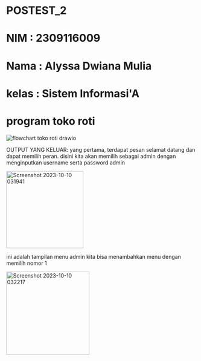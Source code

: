 # POSTEST_2
# NIM : 2309116009
# Nama : Alyssa Dwiana Mulia
# kelas : Sistem Informasi'A
# program toko roti
![flowchart toko roti drawio](https://github.com/AlyssaMulia/POSTEST_2/assets/144673468/ffe3c5be-4d23-4726-9be7-cf8752c5b01b)

OUTPUT YANG KELUAR:
yang pertama, terdapat pesan selamat datang dan dapat memilih peran.
disini kita akan memilih sebagai admin dengan menginputkan username serta password admin

<img width="204" alt="Screenshot 2023-10-10 031941" src="https://github.com/AlyssaMulia/POSTEST_2/assets/144673468/cedd7e3a-1688-41ff-a300-f263542473b0">

ini adalah tampilan menu admin
kita bisa menambahkan menu dengan memilih nomor 1

<img width="220" alt="Screenshot 2023-10-10 032217" src="https://github.com/AlyssaMulia/POSTEST_2/assets/144673468/31aba145-ab77-4423-b69f-5bc2055adc08">


